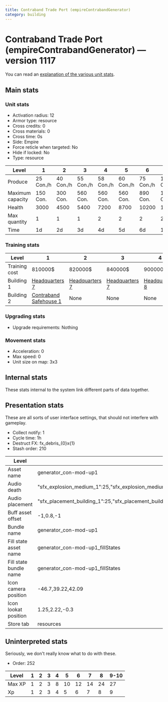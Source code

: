 ```yaml
---
title: Contraband Trade Port (empireContrabandGenerator)
category: building
---
```


# Contraband Trade Port (empireContrabandGenerator) — version 1117

You can read an [explanation  of the various unit stats](unitexplained.md).

## Main stats

### Unit stats

  * Activation radius: 12
  * Armor type: resource
  * Cross credits: 0
  * Cross materials: 0
  * Cross time: 0s
  * Side: Empire
  * Force reticle when targeted: No
  * Hide if locked: No
  * Type: resource

|Level           |1         |2         |3         |4         |5         |6         |7          |8          |9          |10         |
|----------------|----------|----------|----------|----------|----------|----------|-----------|-----------|-----------|-----------|
|Produce         |25  Con./h|40  Con./h|55  Con./h|58  Con./h|60  Con./h|75  Con./h|100  Con./h|110  Con./h|125  Con./h|150  Con./h|
|Maximum capacity|150  Con. |300  Con. |560  Con. |560  Con. |560  Con. |890  Con. |1400  Con. |1500  Con. |2000  Con. |2200  Con. |
|Health          |3000      |4500      |5400      |7200      |8700      |10200     |11700      |13200      |14700      |16400      |
|Max quantity    |1         |1         |1         |2         |2         |2         |2          |3          |3          |3          |
|Time            |1d        |2d        |3d        |4d        |5d        |6d        |1w         |1w1d       |1w2d       |1w3d       |


### Training stats

|Level        |1                                                     |2                              |3                              |4                              |5                              |6                              |7                              |8                              |9                              |10                              |
|-------------|------------------------------------------------------|-------------------------------|-------------------------------|-------------------------------|-------------------------------|-------------------------------|-------------------------------|-------------------------------|-------------------------------|--------------------------------|
|Training cost|810000$                                               |820000$                        |840000$                        |900000$                        |1050000$                       |1275000$                       |1290000$                       |3520000$                       |3600000$                       |4200000$                        |
|Building 1   |[Headquarters 7](empireHQ.html)                       |[Headquarters 7](empireHQ.html)|[Headquarters 7](empireHQ.html)|[Headquarters 8](empireHQ.html)|[Headquarters 8](empireHQ.html)|[Headquarters 8](empireHQ.html)|[Headquarters 8](empireHQ.html)|[Headquarters 9](empireHQ.html)|[Headquarters 9](empireHQ.html)|[Headquarters 10](empireHQ.html)|
|Building 2   |[Contraband Safehouse 1](empireContrabandStorage.html)|None                           |None                           |None                           |None                           |None                           |None                           |None                           |None                           |None                            |


### Upgrading stats

  * Upgrade requirements: Nothing

### Movement stats

  * Acceleration: 0
  * Max speed: 0
  * Unit size on map: 3x3

## Internal stats

These stats internal to the system link different parts of data together.


## Presentation stats

These are all sorts of user interface settings, that should not interfere with gameplay.

  * Collect notify: 1
  * Cycle time: 1h
  * Destruct FX: fx_debris_{0}x{1}
  * Stash order: 210

|Level                 |1                                                                                                                      |2                                                                                                                      |3                                                                                                                      |4                                                                                                                      |5                                                                                                                      |6                                                                                                                      |7                                                                                                                      |8                                                                                                                      |9-10                                                                                                                   |
|----------------------|-----------------------------------------------------------------------------------------------------------------------|-----------------------------------------------------------------------------------------------------------------------|-----------------------------------------------------------------------------------------------------------------------|-----------------------------------------------------------------------------------------------------------------------|-----------------------------------------------------------------------------------------------------------------------|-----------------------------------------------------------------------------------------------------------------------|-----------------------------------------------------------------------------------------------------------------------|-----------------------------------------------------------------------------------------------------------------------|-----------------------------------------------------------------------------------------------------------------------|
|Asset name            |generator_con-mod-up1                                                                                                  |generator_con-mod-up2                                                                                                  |generator_con-mod-up3                                                                                                  |generator_con-mod-up4                                                                                                  |generator_con-mod-up5                                                                                                  |generator_con-mod-up6                                                                                                  |generator_con-mod-up7                                                                                                  |generator_con-mod-up8                                                                                                  |generator_con-mod-up9                                                                                                  |
|Audio death           |"sfx_explosion_medium_1":25,"sfx_explosion_medium_2":25,"sfx_explosion_medium_3":25,"sfx_explosion_medium_4":35        |"sfx_explosion_medium_1":25,"sfx_explosion_medium_2":25,"sfx_explosion_medium_3":25,"sfx_explosion_medium_4":36        |"sfx_explosion_medium_1":25,"sfx_explosion_medium_2":25,"sfx_explosion_medium_3":25,"sfx_explosion_medium_4":37        |"sfx_explosion_medium_1":25,"sfx_explosion_medium_2":25,"sfx_explosion_medium_3":25,"sfx_explosion_medium_4":38        |"sfx_explosion_medium_1":25,"sfx_explosion_medium_2":25,"sfx_explosion_medium_3":25,"sfx_explosion_medium_4":39        |"sfx_explosion_medium_1":25,"sfx_explosion_medium_2":25,"sfx_explosion_medium_3":25,"sfx_explosion_medium_4":40        |"sfx_explosion_medium_1":25,"sfx_explosion_medium_2":25,"sfx_explosion_medium_3":25,"sfx_explosion_medium_4":41        |"sfx_explosion_medium_1":25,"sfx_explosion_medium_2":25,"sfx_explosion_medium_3":25,"sfx_explosion_medium_4":42        |"sfx_explosion_medium_1":25,"sfx_explosion_medium_2":25,"sfx_explosion_medium_3":25,"sfx_explosion_medium_4":43        |
|Audio placement       |"sfx_placement_building_1":25,"sfx_placement_building_2":25,"sfx_placement_building_3":25,"sfx_placement_building_4":25|"sfx_placement_building_1":25,"sfx_placement_building_2":25,"sfx_placement_building_3":25,"sfx_placement_building_4":26|"sfx_placement_building_1":25,"sfx_placement_building_2":25,"sfx_placement_building_3":25,"sfx_placement_building_4":27|"sfx_placement_building_1":25,"sfx_placement_building_2":25,"sfx_placement_building_3":25,"sfx_placement_building_4":28|"sfx_placement_building_1":25,"sfx_placement_building_2":25,"sfx_placement_building_3":25,"sfx_placement_building_4":29|"sfx_placement_building_1":25,"sfx_placement_building_2":25,"sfx_placement_building_3":25,"sfx_placement_building_4":30|"sfx_placement_building_1":25,"sfx_placement_building_2":25,"sfx_placement_building_3":25,"sfx_placement_building_4":31|"sfx_placement_building_1":25,"sfx_placement_building_2":25,"sfx_placement_building_3":25,"sfx_placement_building_4":32|"sfx_placement_building_1":25,"sfx_placement_building_2":25,"sfx_placement_building_3":25,"sfx_placement_building_4":33|
|Buff asset offset     |-1,0.8,-1                                                                                                              |-1,0.8,-1                                                                                                              |-1,0.8,-1                                                                                                              |-1,0.8,-1                                                                                                              |-1.2,0.4,-1.4                                                                                                          |-1.2,0.6,-1.4                                                                                                          |-1.2,0.6,-1.4                                                                                                          |-1.2,0.6,-1.4                                                                                                          |-1.2,0.6,-1.4                                                                                                          |
|Bundle name           |generator_con-mod-up1                                                                                                  |generator_con-mod-up2                                                                                                  |generator_con-mod-up3                                                                                                  |generator_con-mod-up4                                                                                                  |generator_con-mod-up5                                                                                                  |generator_con-mod-up6                                                                                                  |generator_con-mod-up7                                                                                                  |generator_con-mod-up8                                                                                                  |generator_con-mod-up9                                                                                                  |
|Fill state asset name |generator_con-mod-up1_fillStates                                                                                       |generator_con-mod-up2_fillStates                                                                                       |generator_con-mod-up3_fillStates                                                                                       |generator_con-mod-up4_fillStates                                                                                       |generator_con-mod-up5_fillStates                                                                                       |generator_con-mod-up6_fillStates                                                                                       |generator_con-mod-up6_fillStates                                                                                       |generator_con-mod-up6_fillStates                                                                                       |generator_con-mod-up6_fillStates                                                                                       |
|Fill state bundle name|generator_con-mod-up1_fillStates                                                                                       |generator_con-mod-up2_fillStates                                                                                       |generator_con-mod-up3_fillStates                                                                                       |generator_con-mod-up4_fillStates                                                                                       |generator_con-mod-up5_fillStates                                                                                       |generator_con-mod-up6_fillStates                                                                                       |generator_con-mod-up6_fillStates                                                                                       |generator_con-mod-up6_fillStates                                                                                       |generator_con-mod-up6_fillStates                                                                                       |
|Icon camera position  |-46.7,39.22,42.09                                                                                                      |-46.67,39.23,42.12                                                                                                     |-46.89,39.21,42.05                                                                                                     |-46.71,39.26,42.15                                                                                                     |-46.64,39.22,42.15                                                                                                     |-46.67,39.43,42.11                                                                                                     |-46.67,39.43,42.11                                                                                                     |-46.67,39.43,42.11                                                                                                     |-46.67,39.43,42.11                                                                                                     |
|Icon lookat position  |1.25,2.22,-0.3                                                                                                         |1.28,2.23,-0.27                                                                                                        |1.06,2.21,-0.34                                                                                                        |1.24,2.26,-0.24                                                                                                        |1.31,2.22,-0.24                                                                                                        |1.28,2.43,-0.28                                                                                                        |1.28,2.43,-0.28                                                                                                        |1.28,2.43,-0.28                                                                                                        |1.28,2.43,-0.28                                                                                                        |
|Store tab             |resources                                                                                                              |(not found)                                                                                                            |(not found)                                                                                                            |(not found)                                                                                                            |(not found)                                                                                                            |(not found)                                                                                                            |(not found)                                                                                                            |(not found)                                                                                                            |(not found)                                                                                                            |


## Uninterpreted stats

Seriously, we don't really know what to do with these.

  * Order: 252

|Level |1|2|3|4|5 |6 |7 |8 |9-10|
|------|-|-|-|-|--|--|--|--|----|
|Max XP|1|2|3|8|10|12|14|24|27  |
|Xp    |1|2|3|4|5 |6 |7 |8 |9   |


